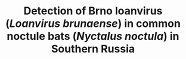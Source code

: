 ---
title: "Detection of Brno loanvirus (<i>Loanvirus brunaense</i>) in common noctule bats (<i>Nyctalus noctula</i>) in Southern Russia"
collection: publications
paperurl: 'https://rdcu.be/d3rRd'
github: 'https://github.com/PopovIILab/PhoBl'
authors: 'Ohlopkova, O.V.; Stolbunova, K.A.; <b>Popov, I.V.</b>; Popov, I.V.; Kabwe, E.; Davidyuk, Yu.N.; Stepanyuk, M.A.; Moshkin, A.D.; Kononova, Yu.V.; Lukbanova, E.A.; Ermakov, A.M.; Chikindas, M.L.; Sobolev, I.A.; Khaiboullina, S.F.; Shestopalov, A.M.'
journal: 'Brazilian Journal of Microbiology'
year: 2024
doi: '[![DOI](https://img.shields.io/badge/DOI-10.1007%2Fs42770--024--01587--5-blue)](https://doi.org/10.1007/s42770-024-01587-5)'
---